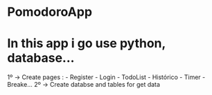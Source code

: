 # PomodoroApp

# In this app i go use python, database... 

1º -> Create pages : 
    - Register
    - Login
    - TodoList
    - Histórico
    - Timer
    - Breake...
2º -> Create databse and tables for get data
